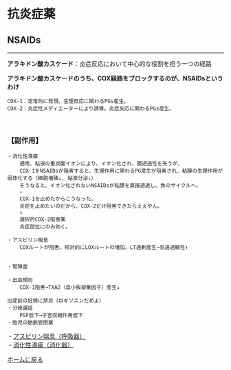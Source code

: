 # **抗炎症薬**

## **NSAIDs**
<hr>

**アラキドン酸カスケード**：炎症反応において中心的な役割を担う一つの経路

**アラキドン酸カスケードのうち、COX経路をブロックするのが、NSAIDsというわけ**

    COX-1：定常的に発現。生理反応に関わるPGs産生。  
    COX-2：炎症性メディエーターにより誘導。炎症反応に関わるPGs産生。


<br>

### **【副作用】**
    ・消化性潰瘍
        通常、粘液の重炭酸イオンにより、イオン化され、膜透過性を失うが、
        COX-1をNSAIDsが阻害すると、生理作用に関わるPG産生が阻害され、粘膜の生理作用が弱体化する（細胞増殖↓, 粘液分泌↓）
        そうなると、イオン化されないNSAIDsが粘膜を直接透過し、負のサイクルへ。
        ↓
        COX-1を止めたからこうなった。
        炎症を止めたいのだから、COX-2だけ阻害できたらええやん。
        ↓   
        選択的COX-2阻害薬
        炎症部位にのみ効く。

    ・アスピリン喘息
        COXルートが阻害。相対的にLOXルートの増加。LT過剰産生→気道過敏性↑
        

    ・腎障害

    ・出血傾向
        COX-1阻害→TXA2（血小板凝集因子）産生↓

    出産前の妊婦に禁忌（ロキソニンだめよ）
    ・分娩遅延
        PGF低下→子宮収縮作用低下
    ・胎児の動脈管閉塞

・[アスピリン喘息（呼吸器）](/薬理/各論/呼吸器.md)  
・[消化性潰瘍（消化器）](/薬理/各論/消化器.md)  


[ホームに戻る](../ホーム.md)